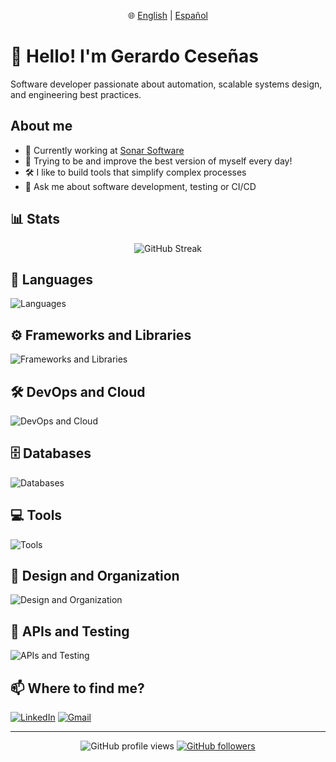 <p align="center">
  🌐
  <a href="README.md">English</a> |
  <a href="README.es.md">Español</a>
</p>

# 👋 Hello! I'm Gerardo Ceseñas
Software developer passionate about automation, scalable systems design, and engineering best practices.

## About me
- 🔭 Currently working at [Sonar Software](https://www.sonar.software)
- 🌱 Trying to be and improve the best version of myself every day!
- 🛠 I like to build tools that simplify complex processes
- 💬 Ask me about software development, testing or CI/CD

## 📊 Stats
<p align="center">
    <img src="https://streak-stats.demolab.com?user=GCesenas&theme=dark&hide_border=true&exclude_days=Sat,Sun" alt="GitHub Streak" />
</p>

## 🧰 Languages
![Languages](https://skillicons.dev/icons?i=php,js,ts,html,css,bash,md,regex)

## ⚙️ Frameworks and Libraries
![Frameworks and Libraries](https://skillicons.dev/icons?i=laravel,react,vue,next,jquery,flutter,dart,graphql,vite,tailwind,bootstrap)

## 🛠️ DevOps and Cloud
![DevOps and Cloud](https://skillicons.dev/icons?i=docker,githubactions,aws,azure,gcp)

## 🗄️ Databases
![Databases](https://skillicons.dev/icons?i=mysql,postgres,sqlite,mongodb,redis,elasticsearch)

## 💻 Tools
![Tools](https://skillicons.dev/icons?i=git,github,vscode,webstorm,phpstorm,npm,powershell,linux)

## 🎨 Design and Organization
![Design and Organization](https://skillicons.dev/icons?i=figma,notion)

## 🧪 APIs and Testing
![APIs and Testing](https://skillicons.dev/icons?i=postman)


## 📫 Where to find me?
[![LinkedIn](https://skillicons.dev/icons?i=linkedin)](https://www.linkedin.com/in/gcesenas/)
[![Gmail](https://skillicons.dev/icons?i=gmail)](mailto:gcesenasrivera)

---

<div align="center">

![GitHub profile views](https://komarev.com/ghpvc/?username=GCesenas&color=blue)
[![GitHub followers](https://img.shields.io/github/followers/GCesenas?style=social)](https://github.com/GCesenas)

</div>
